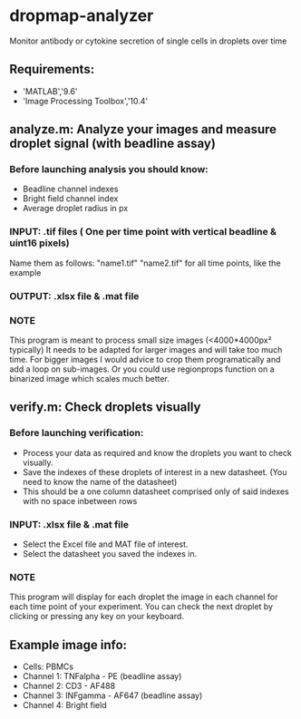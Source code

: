 # dropmap-analyzer
Monitor antibody or cytokine secretion of single cells in droplets over time
## Requirements: 
- 'MATLAB','9.6'
- 'Image Processing Toolbox','10.4'
## analyze.m: Analyze your images and measure droplet signal (with beadline assay)
### Before launching analysis you should know:
   - Beadline channel indexes
   - Bright field channel index
   - Average droplet radius in px
### INPUT: .tif files ( One per time point with vertical beadline & uint16 pixels)
Name them as follows: "name1.tif" "name2.tif" for all time points, like the example
### OUTPUT: .xlsx file & .mat file
### NOTE
This program is meant to process small size images (<4000\*4000px² typically)
It needs to be adapted for larger images and will take too much time.
For bigger images I would advice to crop them programatically and add a loop on sub-images.
Or you could use regionprops function on a binarized image which scales much better.
## verify.m: Check droplets visually
### Before launching verification:
   - Process your data as required and know the droplets you want to check visually.
   - Save the indexes of these droplets of interest in a new datasheet. (You need to know the name of the datasheet)
   - This should be a one column datasheet comprised only of said indexes with no space inbetween rows
### INPUT: .xlsx file & .mat file
   - Select the Excel file and MAT file of interest.
   - Select the datasheet you saved the indexes in.
### NOTE
This program will display for each droplet the image in each channel for each time point of your experiment.
You can check the next droplet by clicking or pressing any key on your keyboard.
## Example image info:
- Cells: PBMCs
- Channel 1: TNFalpha - PE (beadline assay)
- Channel 2: CD3 - AF488
- Channel 3: INFgamma - AF647 (beadline assay)
- Channel 4: Bright field 

